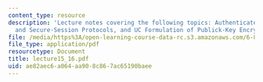 ```yaml
---
content_type: resource
description: 'Lecture notes covering the following topics: Authenticated Key Exchange
  and Secure-Session Protocols, and UC Formulation of Publick-Key Encryption.'
file: /media/https%3A/open-learning-course-data-rc.s3.amazonaws.com/6-897-selected-topics-in-cryptography-spring-2004/ae82aec6a064aa908c867ac65190baee_lecture15_16.pdf
file_type: application/pdf
resourcetype: Document
title: lecture15_16.pdf
uid: ae82aec6-a064-aa90-8c86-7ac65190baee
---
```

